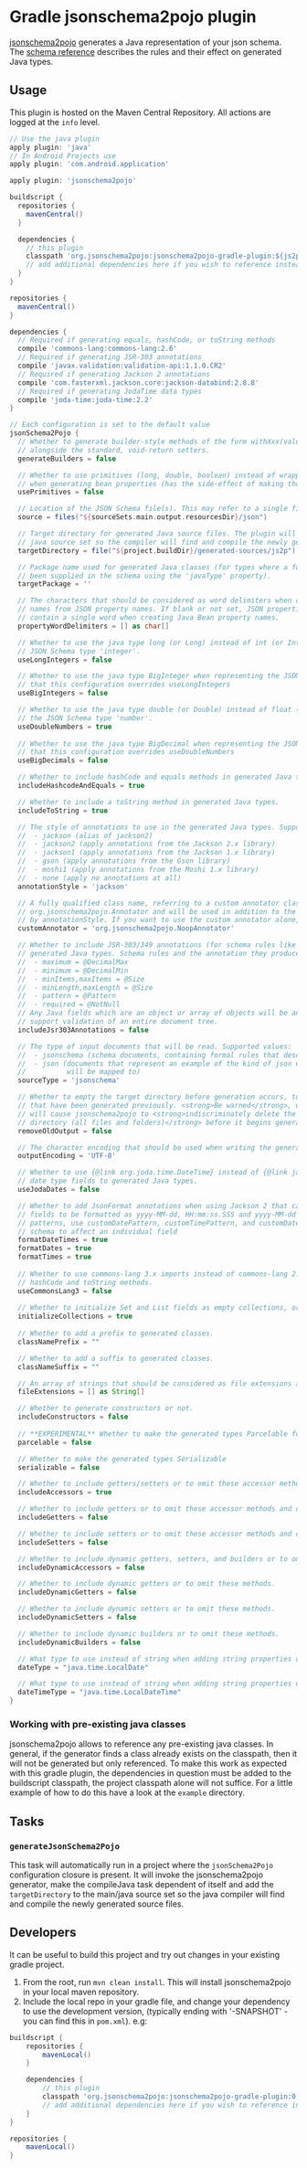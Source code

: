 # Gradle jsonschema2pojo plugin

[jsonschema2pojo](http://www.jsonschema2pojo.org) generates a Java representation of your
json schema. The [schema reference](https://github.com/joelittlejohn/jsonschema2pojo/wiki/Reference)
describes the rules and their effect on generated Java types.

## Usage

This plugin is hosted on the Maven Central Repository. All actions are logged at the `info` level.

```groovy
// Use the java plugin 
apply plugin: 'java' 
// In Android Projects use 
apply plugin: 'com.android.application'

apply plugin: 'jsonschema2pojo'

buildscript {
  repositories {
    mavenCentral()
  }

  dependencies {
    // this plugin
    classpath 'org.jsonschema2pojo:jsonschema2pojo-gradle-plugin:${js2p.version}'
    // add additional dependencies here if you wish to reference instead of generate them (see example directory)
  }
}

repositories {
  mavenCentral()
}

dependencies {
  // Required if generating equals, hashCode, or toString methods
  compile 'commons-lang:commons-lang:2.6'
  // Required if generating JSR-303 annotations
  compile 'javax.validation:validation-api:1.1.0.CR2'
  // Required if generating Jackson 2 annotations
  compile 'com.fasterxml.jackson.core:jackson-databind:2.8.8'
  // Required if generating JodaTime data types
  compile 'joda-time:joda-time:2.2'
}

// Each configuration is set to the default value
jsonSchema2Pojo {
  // Whether to generate builder-style methods of the form withXxx(value) (that return this),
  // alongside the standard, void-return setters.
  generateBuilders = false

  // Whether to use primitives (long, double, boolean) instead of wrapper types where possible
  // when generating bean properties (has the side-effect of making those properties non-null).
  usePrimitives = false

  // Location of the JSON Schema file(s). This may refer to a single file or a directory of files.
  source = files("${sourceSets.main.output.resourcesDir}/json")

  // Target directory for generated Java source files. The plugin will add this directory to the
  // java source set so the compiler will find and compile the newly generated source files.
  targetDirectory = file("${project.buildDir}/generated-sources/js2p")

  // Package name used for generated Java classes (for types where a fully qualified name has not
  // been supplied in the schema using the 'javaType' property).
  targetPackage = ''

  // The characters that should be considered as word delimiters when creating Java Bean property
  // names from JSON property names. If blank or not set, JSON properties will be considered to
  // contain a single word when creating Java Bean property names.
  propertyWordDelimiters = [] as char[]

  // Whether to use the java type long (or Long) instead of int (or Integer) when representing the
  // JSON Schema type 'integer'.
  useLongIntegers = false

  // Whether to use the java type BigInteger when representing the JSON Schema type 'integer'. Note
  // that this configuration overrides useLongIntegers
  useBigIntegers = false

  // Whether to use the java type double (or Double) instead of float (or Float) when representing
  // the JSON Schema type 'number'.
  useDoubleNumbers = true
  
  // Whether to use the java type BigDecimal when representing the JSON Schema type 'number'. Note
  // that this configuration overrides useDoubleNumbers
  useBigDecimals = false

  // Whether to include hashCode and equals methods in generated Java types.
  includeHashcodeAndEquals = true

  // Whether to include a toString method in generated Java types.
  includeToString = true

  // The style of annotations to use in the generated Java types. Supported values:
  //  - jackson (alias of jackson2)
  //  - jackson2 (apply annotations from the Jackson 2.x library)
  //  - jackson1 (apply annotations from the Jackson 1.x library)
  //  - gson (apply annotations from the Gson library)
  //  - moshi1 (apply annotations from the Moshi 1.x library)
  //  - none (apply no annotations at all)
  annotationStyle = 'jackson'

  // A fully qualified class name, referring to a custom annotator class that implements
  // org.jsonschema2pojo.Annotator and will be used in addition to the one chosen
  // by annotationStyle. If you want to use the custom annotator alone, set annotationStyle to none.
  customAnnotator = 'org.jsonschema2pojo.NoopAnnotator'

  // Whether to include JSR-303/349 annotations (for schema rules like minimum, maximum, etc) in
  // generated Java types. Schema rules and the annotation they produce:
  //  - maximum = @DecimalMax
  //  - minimum = @DecimalMin
  //  - minItems,maxItems = @Size
  //  - minLength,maxLength = @Size
  //  - pattern = @Pattern
  //  - required = @NotNull
  // Any Java fields which are an object or array of objects will be annotated with @Valid to
  // support validation of an entire document tree.
  includeJsr303Annotations = false

  // The type of input documents that will be read. Supported values:
  //  - jsonschema (schema documents, containing formal rules that describe the structure of json data)
  //  - json (documents that represent an example of the kind of json data that the generated Java types
  //          will be mapped to)
  sourceType = 'jsonschema'

  // Whether to empty the target directory before generation occurs, to clear out all source files
  // that have been generated previously. <strong>Be warned</strong>, when activated this option
  // will cause jsonschema2pojo to <strong>indiscriminately delete the entire contents of the target
  // directory (all files and folders)</strong> before it begins generating sources.
  removeOldOutput = false

  // The character encoding that should be used when writing the generated Java source files
  outputEncoding = 'UTF-8'

  // Whether to use {@link org.joda.time.DateTime} instead of {@link java.util.Date} when adding
  // date type fields to generated Java types.
  useJodaDates = false

  // Whether to add JsonFormat annotations when using Jackson 2 that cause format "date", "time", and "date-time"
  // fields to be formatted as yyyy-MM-dd, HH:mm:ss.SSS and yyyy-MM-dd'T'HH:mm:ss.SSSZ respectively. To customize these
  // patterns, use customDatePattern, customTimePattern, and customDateTimePattern config options or add these inside a 
  // schema to affect an individual field
  formatDateTimes = true
  formatDates = true
  formatTimes = true
    
  // Whether to use commons-lang 3.x imports instead of commons-lang 2.x imports when adding equals, 
  // hashCode and toString methods.
  useCommonsLang3 = false
  
  // Whether to initialize Set and List fields as empty collections, or leave them as null.
  initializeCollections = true
  
  // Whether to add a prefix to generated classes.
  classNamePrefix = ""

  // Whether to add a suffix to generated classes.
  classNameSuffix = ""

  // An array of strings that should be considered as file extensions and therefore not included in class names.
  fileExtensions = [] as String[]

  // Whether to generate constructors or not.
  includeConstructors = false
  
  // **EXPERIMENTAL** Whether to make the generated types Parcelable for Android
  parcelable = false

  // Whether to make the generated types Serializable
  serializable = false

  // Whether to include getters/setters or to omit these accessor methods and create public fields instead.
  includeAccessors = true

  // Whether to include getters or to omit these accessor methods and create public fields instead.
  includeGetters = false

  // Whether to include setters or to omit these accessor methods and create public fields instead.
  includeSetters = false

  // Whether to include dynamic getters, setters, and builders or to omit these methods.
  includeDynamicAccessors = false

  // Whether to include dynamic getters or to omit these methods.
  includeDynamicGetters = false

  // Whether to include dynamic setters or to omit these methods.
  includeDynamicSetters = false

  // Whether to include dynamic builders or to omit these methods.
  includeDynamicBuilders = false

  // What type to use instead of string when adding string properties of format "date" to Java types
  dateType = "java.time.LocalDate"

  // What type to use instead of string when adding string properties of format "date-time" to Java types
  dateTimeType = "java.time.LocalDateTime"
}
```

### Working with pre-existing java classes

jsonschema2pojo allows to reference any pre-existing java classes. In general, if the generator finds a
class already exists on the classpath, then it will not be generated but only referenced. To make this
work as expected with this gradle plugin, the dependencies in question must be added to the buildscript
classpath, the project classpath alone will not suffice. For a little example of how to do this have
a look at the `example` directory.

## Tasks

### `generateJsonSchema2Pojo`

This task will automatically run in a project where the `jsonSchema2Pojo` configuration closure is present.
It will invoke the jsonschema2pojo generator, make the compileJava task dependent of itself and add
the `targetDirectory` to the main/java source set so the java compiler will find and compile the newly
generated source files.

## Developers

It can be useful to build this project and try out changes in your existing gradle project.

1. From the root, run `mvn clean install`. This will install jsonschema2pojo in your local maven repository.
2. Include the local repo in your gradle file, and change your dependency to use the development version, (typically ending with '-SNAPSHOT' - you can find this in `pom.xml`). e.g:

```groovy
buildscript {
    repositories {
        mavenLocal()
    }

    dependencies {
        // this plugin
        classpath 'org.jsonschema2pojo:jsonschema2pojo-gradle-plugin:0.4.23-SNAPSHOT'
        // add additional dependencies here if you wish to reference instead of generate them (see example directory)
    }
}

repositories {
    mavenLocal()
}
```

